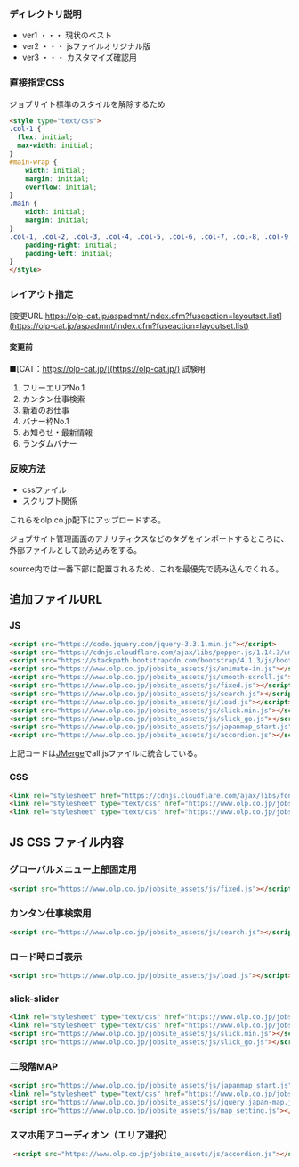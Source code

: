 ### ディレクトリ説明
* ver1 ・・・ 現状のベスト
* ver2 ・・・ jsファイルオリジナル版
* ver3 ・・・ カスタマイズ確認用

### 直接指定CSS
ジョブサイト標準のスタイルを解除するため

~~~html
<style type="text/css">
.col-1 {
  flex: initial;
  max-width: initial;
}
#main-wrap {
    width: initial;
    margin: initial;
    overflow: initial;
}
.main {
    width: initial;
    margin: initial;
}
.col-1, .col-2, .col-3, .col-4, .col-5, .col-6, .col-7, .col-8, .col-9, .col-10, .col-11, .col-12, .col, .col-auto, .col-sm-1, .col-sm-2, .col-sm-3, .col-sm-4, .col-sm-5, .col-sm-6, .col-sm-7, .col-sm-8, .col-sm-9, .col-sm-10, .col-sm-11, .col-sm-12, .col-sm, .col-sm-auto, .col-md-1, .col-md-2, .col-md-3, .col-md-4, .col-md-5, .col-md-6, .col-md-7, .col-md-8, .col-md-9, .col-md-10, .col-md-11, .col-md-12, .col-md, .col-md-auto, .col-lg-1, .col-lg-2, .col-lg-3, .col-lg-4, .col-lg-5, .col-lg-6, .col-lg-7, .col-lg-8, .col-lg-9, .col-lg-10, .col-lg-11, .col-lg-12, .col-lg, .col-lg-auto, .col-xl-1, .col-xl-2, .col-xl-3, .col-xl-4, .col-xl-5, .col-xl-6, .col-xl-7, .col-xl-8, .col-xl-9, .col-xl-10, .col-xl-11, .col-xl-12, .col-xl, .col-xl-auto {
    padding-right: initial;
    padding-left: initial;
}
</style>
~~~
### レイアウト指定
[変更URL:https://olp-cat.jp/aspadmnt/index.cfm?fuseaction=layoutset.list](https://olp-cat.jp/aspadmnt/index.cfm?fuseaction=layoutset.list)  
#### 変更前
■[CAT：https://olp-cat.jp/](https://olp-cat.jp/) 試験用
1. フリーエリアNo.1
1. カンタン仕事検索
1. 新着のお仕事
1. バナー枠No.1
1. お知らせ・最新情報
1. ランダムバナー

### 反映方法

 - cssファイル
 - スクリプト関係

これらをolp.co.jp配下にアップロードする。

ジョブサイト管理画面のアナリティクスなどのタグをインポートするところに、外部ファイルとして読み込みをする。

source内では一番下部に配置されるため、これを最優先で読み込んでくれる。

## 追加ファイルURL
### JS
 ```html
 <script src="https://code.jquery.com/jquery-3.3.1.min.js"></script>
 <script src="https://cdnjs.cloudflare.com/ajax/libs/popper.js/1.14.3/umd/popper.min.js" integrity="sha384-ZMP7rVo3mIykV+2+9J3UJ46jBk0WLaUAdn689aCwoqbBJiSnjAK/l8WvCWPIPm49" crossorigin="anonymous"></script>
 <script src="https://stackpath.bootstrapcdn.com/bootstrap/4.1.3/js/bootstrap.min.js" integrity="sha384-ChfqqxuZUCnJSK3+MXmPNIyE6ZbWh2IMqE241rYiqJxyMiZ6OW/JmZQ5stwEULTy" crossorigin="anonymous"></script>
 <script src="https://www.olp.co.jp/jobsite_assets/js/animate-in.js"></script>
 <script src="https://www.olp.co.jp/jobsite_assets/js/smooth-scroll.js"></script>
 <script src="https://www.olp.co.jp/jobsite_assets/js/fixed.js"></script>
 <script src="https://www.olp.co.jp/jobsite_assets/js/search.js"></script>
 <script src="https://www.olp.co.jp/jobsite_assets/js/load.js"></script>
 <script src="https://www.olp.co.jp/jobsite_assets/js/slick.min.js"></script>
 <script src="https://www.olp.co.jp/jobsite_assets/js/slick_go.js"></script>
 <script src="https://www.olp.co.jp/jobsite_assets/js/japanmap_start.js"></script>
 <script src="https://www.olp.co.jp/jobsite_assets/js/accordion.js"></script>
 ```
上記コードは[JMerge](http://demo.lateralcode.com/jmerge/)でall.jsファイルに統合している。

### CSS
```html
<link rel="stylesheet" href="https://cdnjs.cloudflare.com/ajax/libs/font-awesome/4.7.0/css/font-awesome.min.css" type="text/css">
<link rel="stylesheet" type="text/css" href="https://www.olp.co.jp/jobsite_assets/css/slick-theme.css">
<link rel="stylesheet" type="text/css" href="https://www.olp.co.jp/jobsite_assets/css/slick.css">
```

## JS CSS ファイル内容
### グローバルメニュー上部固定用  
 ```html
<script src="https://www.olp.co.jp/jobsite_assets/js/fixed.js"></script>
 ```

### カンタン仕事検索用
 ```html
<script src="https://www.olp.co.jp/jobsite_assets/js/search.js"></script>
 ```

### ロード時ロゴ表示
  ```html
 <script src="https://www.olp.co.jp/jobsite_assets/js/load.js"></script>
  ```

### slick-slider
```html
<link rel="stylesheet" type="text/css" href="https://www.olp.co.jp/jobsite_assets/css/slick-theme.css">
<link rel="stylesheet" type="text/css" href="https://www.olp.co.jp/jobsite_assets/css/slick.css">
<script src="https://www.olp.co.jp/jobsite_assets/js/slick.min.js"></script>
<script src="https://www.olp.co.jp/jobsite_assets/js/slick_go.js"></script>
```

### 二段階MAP
```html
<script src="https://www.olp.co.jp/jobsite_assets/js/japanmap_start.js"></script>
<link rel="stylesheet" type="text/css" href="https://www.olp.co.jp/jobsite_assets/css/japanmap.css">
<script src="https://www.olp.co.jp/jobsite_assets/js/jquery.japan-map.js"></script>
<script src="https://www.olp.co.jp/jobsite_assets/js/map_setting.js"></script>
```

### スマホ用アコーディオン（エリア選択）
```html
 <script src="https://www.olp.co.jp/jobsite_assets/js/accordion.js"></script>
```
